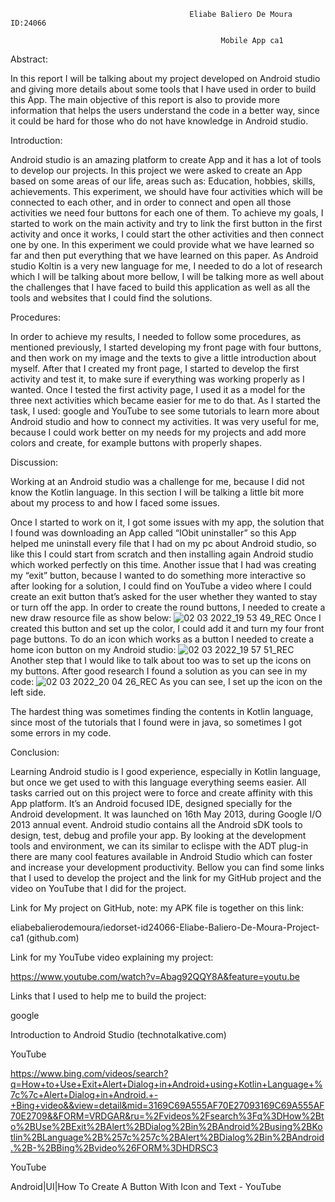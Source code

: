                                             Eliabe Baliero De Moura  ID:24066  

                                                   Mobile App ca1

Abstract: 

In this report I will be talking about my project developed on Android studio and giving more details about some tools that I have used in order to build this App. The main objective of this report is also to provide more information that helps the users understand the code in a better way, since it could be hard for those who do not have knowledge in Android studio.  

Introduction: 

Android studio is an amazing platform to create App and it has a lot of tools to develop our projects. In this project we were asked to create an App based on some areas of our life, areas such as: Education, hobbies, skills, achievements. This experiment, we should have four activities which will be connected to each other, and in order to connect and open all those activities we need four buttons for each one of them. To achieve my goals, I started to work on the main activity and try to link the first button in the first activity and once it works, I could start the other activities and then connect one by one. In this experiment we could provide what we have learned so far and then put everything that we have learned on this paper. As Android studio Koltin is a very new language for me, I needed to do a lot of research which I will be talking about more bellow, I will be talking more as well about the challenges that I have faced to build this application as well as all the tools and websites that I could find the solutions.  

Procedures: 

In order to achieve my results, I needed to follow some procedures, as mentioned previously, I started developing my front page with four buttons, and then work on my image and the texts to give a little introduction about myself. After that I created my front page, I started to develop the first activity and test it, to make sure if everything was working properly as I wanted. Once I tested the first activity page, I used it as a model for the three next activities which became easier for me to do that. As I started the task, I used: google and YouTube to see some tutorials to learn more about Android studio and how to connect my activities. It was very useful for me, because I could work better on my needs for my projects and add more colors and create, for example buttons with properly shapes. 

Discussion: 

Working at an Android studio was a challenge for me, because I did not know the Kotlin language. In this section I will be talking a little bit more about my process to and how I faced some issues. 

Once I started to work on it, I got some issues with my app, the solution that I found was downloading an App called “IObit uninstaller” so this App helped me uninstall every file that I had on my pc about Android studio, so like this I could start from scratch and then installing again Android studio which worked perfectly on this time. Another issue that I had was creating my “exit” button, because I wanted to do something more interactive so after looking for a solution, I could find on YouTube a video where I could create an exit button that’s asked for the user whether they wanted to stay or turn off the app. In order to create the round buttons, I needed to create a new draw resource file as show below: 
![02 03 2022_19 53 49_REC](https://user-images.githubusercontent.com/90689336/156557767-780f0296-76bd-4a5a-b279-4d0885a27493.png)
Once I created this button and set up the color, I could add it and turn my four front page buttons. 
To do an icon which works as a button I needed to create a home icon button on my Android studio: 
![02 03 2022_19 57 51_REC](https://user-images.githubusercontent.com/90689336/156558032-517285c4-91d9-4ee0-a25f-58757b5d219b.png)
Another step that I would like to talk about too was to set up the icons on my buttons. After good research I found a solution as you can see in my code: 
![02 03 2022_20 04 26_REC](https://user-images.githubusercontent.com/90689336/156558237-a4ebeb97-1546-4111-8733-fcacf0efde5e.png)
As you can see, I set up the icon on the left side. 

The hardest thing was sometimes finding the contents in Kotlin language, since most of the tutorials that I found were in java, so sometimes I got some errors in my code. 

Conclusion: 

Learning Android studio is I good experience, especially in Kotlin language, but once we get used to with this language everything seems easier. All tasks carried out on this project were to force and create affinity with this App platform. It’s an Android focused IDE, designed specially for the Android development. It was launched on 16th May 2013, during Google I/O 2013 annual event. Android studio contains all the Android sDK tools to design, test, debug and profile your app. By looking at the development tools and environment, we can its similar to eclispe with the ADT plug-in there are many cool features available in Android Studio which can foster and increase your development productivity. Bellow you can find some links that I used to develop the project and the link for my GitHub project and the video on YouTube that I did for the project. 

 

Link for My project on GitHub, note: my APK file is together on this link: 

eliabebalierodemoura/iedorset-id24066-Eliabe-Baliero-De-Moura-Project-ca1 (github.com) 

Link for my YouTube video explaining my project: 

https://www.youtube.com/watch?v=Abag92QQY8A&feature=youtu.be 

 

 

Links that I used to help me to build the project: 

google 

Introduction to Android Studio (technotalkative.com) 

YouTube 

https://www.bing.com/videos/search?q=How+to+Use+Exit+Alert+Dialog+in+Android+using+Kotlin+Language+%7c%7c+Alert+Dialog+in+Android.+-+Bing+video&&view=detail&mid=3169C69A555AF70E27093169C69A555AF70E2709&&FORM=VRDGAR&ru=%2Fvideos%2Fsearch%3Fq%3DHow%2Bto%2BUse%2BExit%2BAlert%2BDialog%2Bin%2BAndroid%2Busing%2BKotlin%2BLanguage%2B%257c%257c%2BAlert%2BDialog%2Bin%2BAndroid.%2B-%2BBing%2Bvideo%26FORM%3DHDRSC3

YouTube 

Android|UI|How To Create A Button With Icon and Text - YouTube 

 

 

 

